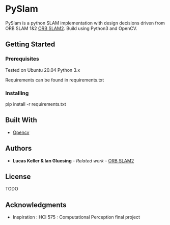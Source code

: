 # PySlam

PySlam is a python SLAM implementation with design decisions driven from ORB SLAM 1&2 [ORB SLAM2](https://github.com/raulmur/ORB_SLAM2). Build using Python3 and OpenCV.

## Getting Started

### Prerequisites

Tested on Ubuntu 20.04
Python 3.x

Requirements can be found in requirements.txt

### Installing

pip install -r requirements.txt

## Built With

* [Opencv](https://opencv-python-tutroals.readthedocs.io/en/latest/)

## Authors

* **Lucas Keller & Ian Gluesing** - *Related work* - [ORB SLAM2](https://github.com/raulmur/ORB_SLAM2)

## License

TODO

## Acknowledgments

* Inspiration : HCI 575 : Computational Perception final project

